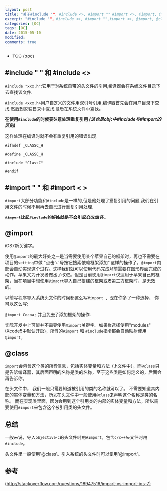 ```yaml
---
layout: post
title: "关于#include "", #include <>, #import "",#import <>, @import, @class"
excerpt: "#include "", #include <>, #import "",#import <>, @import, @class的区别和使用"
categories: [OC]
tags: [OC]
date: 2015-05-10
modified: 
comments: true
---
```


* TOC
{:toc}


## #include " " 和 #include <>

`#include "xxx.h"`:它用于对系统自带的头文件的引用,编译器会在系统文件目录下去查找该文件.

`#include <xxx.h>`用户自定义的文件用双引号引用,编译器首先会在用户目录下查找,然后到安装目录中查找,最后在系统文件中查找。

**在使用`#include`的时候要注意处理重复引用 *(这也是objc中#include与#import的区别)***

这样处理在编译时就不会有重复引用的错误出现

```
#ifndef _CLASSC_H

#define _CLASSC_H

#include "ClassC"

#endif
```



## #import " " 和 #import < >

`#import`大部分功能和`#include`是一样的,但是他处理了重复引用的问题,我们在引用文件的时候不用再去自己进行重复引用处理.

**`#import`比起`#include`的好处就是不会引起交叉编译。**



## @import 

iOS7新关键字。

使用`@import`的最大好处之一是当需要使用某个苹果自己的框架时，再也不需要在项目的`setting`中做 "点击'+'号按钮搜索依赖框架添加" 这样的操作了，`@import`内部会自动实现这个过程。这样我们就可以使用代码完成以前需要在图形界面完成的动作。苹果又为开发者做出了改进。但是目前使用`@import`仅适用于苹果自己的框架，当在项目中想使用`@import`导入自己搭建的框架或者第三方框架时，是无效的。

以前写程序导入系统头文件的时候都这么写`#import , `现在你多了一种选择， 你可以这么写:

`@import Cocoa;` 并且免去了添加框架的操作.

实际开发中上可能并不需要使用`@import`关键字。如果你选择使用"modules"(Xcode5中默认开启)，所有的`#import` 和 `#include`指令都会自动映射使用`@import`。



## @class 

`import`会包含这个类的所有信息，包括实体变量和方法（.h文件中），而`@class`只是告诉编译器，其后面声明的名称是类的名称，至于这些类是如何定义的，后面会再告诉你。

在头文件中， 我们一般只需要知道被引用的类的名称就可以了。 不需要知道其内部的实体变量和方法，所以在头文件中一般使用`@class`来声明这个名称是类的名称。 而在实现类里面，因为会用到这个引用类的内部的实体变量和方法，所以需要使用`#import`来包含这个被引用类的头文件。

## 总结

一般来说，导入`objective-c`的头文件时用`#import`，包含`c/c++`头文件时用`#include`。

头文件里一般使用'@class'。引入系统的头文件时可以使用'@import'。

## 参考

[(http://stackoverflow.com/questions/18947516/import-vs-import-ios-7)](http://stackoverflow.com/questions/18947516/import-vs-import-ios-7)